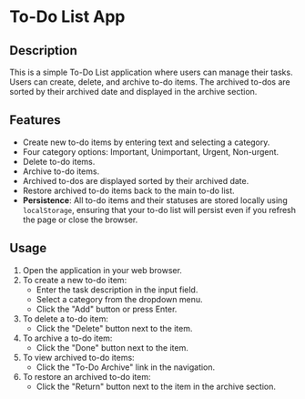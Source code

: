 # To-Do List App

## Description

This is a simple To-Do List application where users can manage their tasks. Users can create, delete, and archive to-do items. The archived to-dos are sorted by their archived date and displayed in the archive section.

## Features

- Create new to-do items by entering text and selecting a category.
- Four category options: Important, Unimportant, Urgent, Non-urgent.
- Delete to-do items.
- Archive to-do items.
- Archived to-dos are displayed sorted by their archived date.
- Restore archived to-do items back to the main to-do list.
- **Persistence**: All to-do items and their statuses are stored locally using `localStorage`, ensuring that your to-do list will persist even if you refresh the page or close the browser.

## Usage

1. Open the application in your web browser.
2. To create a new to-do item:
   - Enter the task description in the input field.
   - Select a category from the dropdown menu.
   - Click the "Add" button or press Enter.
3. To delete a to-do item:
   - Click the "Delete" button next to the item.
4. To archive a to-do item:
   - Click the "Done" button next to the item.
5. To view archived to-do items:
   - Click the "To-Do Archive" link in the navigation.
6. To restore an archived to-do item:
   - Click the "Return" button next to the item in the archive section.
